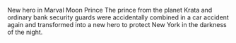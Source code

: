 New hero in Marval
Moon Prince 
The prince from the planet Krata and ordinary bank security guards were accidentally combined in a car accident again and transformed into a new hero to protect New York in the darkness of the night.
